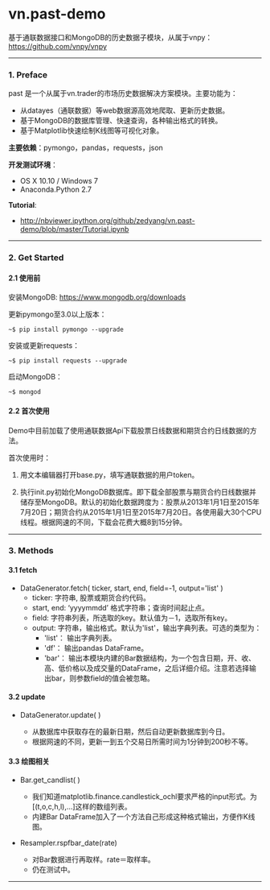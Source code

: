 # vn.past-demo
基于通联数据接口和MongoDB的历史数据子模块，从属于vnpy：https://github.com/vnpy/vnpy


---

### 1. Preface
past 是一个从属于vn.trader的市场历史数据解决方案模块。主要功能为：

* 从datayes（通联数据）等web数据源高效地爬取、更新历史数据。
* 基于MongoDB的数据库管理、快速查询，各种输出格式的转换。
* 基于Matplotlib快速绘制K线图等可视化对象。

**主要依赖**：pymongo，pandas，requests，json

**开发测试环境**：

* OS X 10.10 / Windows 7
* Anaconda.Python 2.7

**Tutorial**:

* http://nbviewer.ipython.org/github/zedyang/vn.past-demo/blob/master/Tutorial.ipynb


---

### 2. Get Started

#### 2.1   使用前

安装MongoDB: https://www.mongodb.org/downloads


更新pymongo至3.0以上版本：


	~$ pip install pymongo --upgrade
    
    
安装或更新requests：

    ~$ pip install requests --upgrade
    
启动MongoDB：

    ~$ mongod

#### 2.2   首次使用
Demo中目前加载了使用通联数据Api下载股票日线数据和期货合约日线数据的方法。

首次使用时：

1. 用文本编辑器打开base.py，填写通联数据的用户token。

2. 执行init.py初始化MongoDB数据库。即下载全部股票与期货合约日线数据并储存至MongoDB。默认的初始化数据跨度为：股票从2013年1月1日至2015年7月20日；期货合约从2015年1月1日至2015年7月20日。各使用最大30个CPU线程。根据网速的不同，下载会花费大概8到15分钟。

---

### 3. Methods

#### 3.1 fetch
* DataGenerator.fetch( ticker, start, end, field=-1, output='list' )
    * ticker: 字符串, 股票或期货合约代码。
    * start, end: ‘yyyymmdd’ 格式字符串；查询时间起止点。
    * field: 字符串列表，所选取的key。默认值为－1，选取所有key。
    * output: 字符串，输出格式。默认为'list'，输出字典列表。可选的类型为：
        * 'list'： 输出字典列表。
        * 'df'： 输出pandas DataFrame。
        * 'bar'： 输出本模块内建的Bar数据结构，为一个包含日期，开、收、高、低价格以及成交量的DataFrame，之后详细介绍。注意若选择输出bar，则参数field的值会被忽略。
        
#### 3.2 update
* DataGenerator.update( )

    * 从数据库中获取存在的最新日期，然后自动更新数据库到今日。
    * 根据网速的不同，更新一到五个交易日所需时间为1分钟到200秒不等。
    
#### 3.3 绘图相关

* Bar.get_candlist( )

    * 我们知道matplotlib.finance.candlestick_ochl要求严格的input形式。为[(t,o,c,h,l),...]这样的数组列表。
    * 内建Bar DataFrame加入了一个方法自己形成这种格式输出，方便作K线图。
    

* Resampler.rspfbar_date(rate)

    * 对Bar数据进行再取样。rate＝取样率。
    * 仍在测试中。
    
    
---